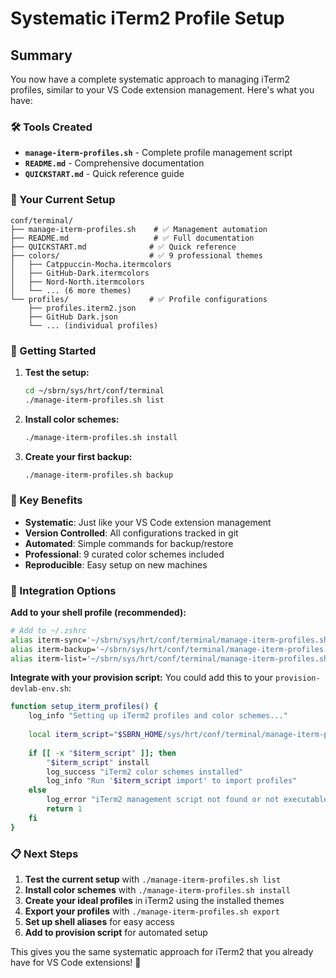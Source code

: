 # Systematic iTerm2 Profile Setup

## Summary

You now have a complete systematic approach to managing iTerm2 profiles, similar to your VS Code extension management. Here's what you have:

### 🛠️ Tools Created
- **`manage-iterm-profiles.sh`** - Complete profile management script
- **`README.md`** - Comprehensive documentation
- **`QUICKSTART.md`** - Quick reference guide

### 📁 Your Current Setup
```
conf/terminal/
├── manage-iterm-profiles.sh    # ✅ Management automation
├── README.md                   # ✅ Full documentation
├── QUICKSTART.md              # ✅ Quick reference
├── colors/                    # ✅ 9 professional themes
│   ├── Catppuccin-Mocha.itermcolors
│   ├── GitHub-Dark.itermcolors
│   ├── Nord-North.itermcolors
│   └── ... (6 more themes)
└── profiles/                  # ✅ Profile configurations
    ├── profiles.iterm2.json
    ├── GitHub Dark.json
    └── ... (individual profiles)
```

### 🚀 Getting Started

1. **Test the setup:**
   ```bash
   cd ~/sbrn/sys/hrt/conf/terminal
   ./manage-iterm-profiles.sh list
   ```

2. **Install color schemes:**
   ```bash
   ./manage-iterm-profiles.sh install
   ```

3. **Create your first backup:**
   ```bash
   ./manage-iterm-profiles.sh backup
   ```

### 🎯 Key Benefits

- **Systematic**: Just like your VS Code extension management
- **Version Controlled**: All configurations tracked in git
- **Automated**: Simple commands for backup/restore
- **Professional**: 9 curated color schemes included
- **Reproducible**: Easy setup on new machines

### 🔗 Integration Options

**Add to your shell profile (recommended):**
```bash
# Add to ~/.zshrc
alias iterm-sync='~/sbrn/sys/hrt/conf/terminal/manage-iterm-profiles.sh sync'
alias iterm-backup='~/sbrn/sys/hrt/conf/terminal/manage-iterm-profiles.sh backup'
alias iterm-list='~/sbrn/sys/hrt/conf/terminal/manage-iterm-profiles.sh list'
```

**Integrate with your provision script:**
You could add this to your `provision-devlab-env.sh`:
```bash
function setup_iterm_profiles() {
    log_info "Setting up iTerm2 profiles and color schemes..."
    
    local iterm_script="$SBRN_HOME/sys/hrt/conf/terminal/manage-iterm-profiles.sh"
    
    if [[ -x "$iterm_script" ]]; then
        "$iterm_script" install
        log_success "iTerm2 color schemes installed"
        log_info "Run '$iterm_script import' to import profiles"
    else
        log_error "iTerm2 management script not found or not executable"
        return 1
    fi
}
```

### 📋 Next Steps

1. **Test the current setup** with `./manage-iterm-profiles.sh list`
2. **Install color schemes** with `./manage-iterm-profiles.sh install`  
3. **Create your ideal profiles** in iTerm2 using the installed themes
4. **Export your profiles** with `./manage-iterm-profiles.sh export`
5. **Set up shell aliases** for easy access
6. **Add to provision script** for automated setup

This gives you the same systematic approach for iTerm2 that you already have for VS Code extensions! 🎉
